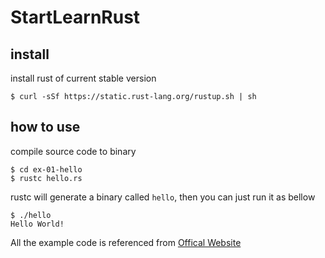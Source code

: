 # StartLearnRust

## install
install rust of current stable version

```
$ curl -sSf https://static.rust-lang.org/rustup.sh | sh
```

## how to use
compile source code to binary

```
$ cd ex-01-hello
$ rustc hello.rs
```

rustc will generate a binary called `hello`, then you can just run it as bellow

```
$ ./hello
Hello World!
```

All the example code is referenced from [Offical Website](http://rustbyexample.com/index.html)
